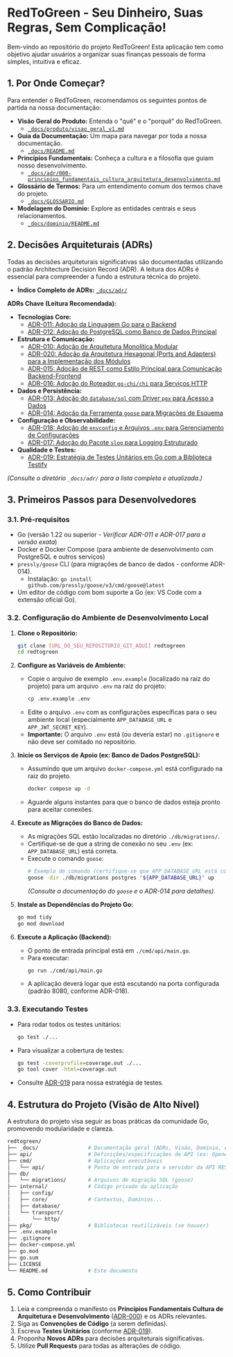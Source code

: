 # RedToGreen - Seu Dinheiro, Suas Regras, Sem Complicação!

Bem-vindo ao repositório do projeto RedToGreen! Esta aplicação tem como objetivo ajudar usuários a organizar suas finanças pessoais de forma simples, intuitiva e eficaz.

## 1. Por Onde Começar?

Para entender o RedToGreen, recomendamos os seguintes pontos de partida na nossa documentação:

* **Visão Geral do Produto:** Entenda o "quê" e o "porquê" do RedToGreen.
    * [`_docs/produto/visao_geral_v1.md`](_docs/produto/visao_geral_v1.md)
* **Guia da Documentação:** Um mapa para navegar por toda a nossa documentação.
    * [`_docs/README.md`](_docs/README.md)
* **Princípios Fundamentais:** Conheça a cultura e a filosofia que guiam nosso desenvolvimento.
    * [`_docs/adr/000-principios_fundamentais_cultura_arquitetura_desenvolvimento.md`](_docs/adr/000-principios_fundamentais_cultura_arquitetura_desenvolvimento.md)
* **Glossário de Termos:** Para um entendimento comum dos termos chave do projeto.
    * [`_docs/GLOSSARIO.md`](_docs/GLOSSARIO.md)
* **Modelagem do Domínio:** Explore as entidades centrais e seus relacionamentos.
    * [`_docs/dominio/README.md`](_docs/dominio/README.md)

## 2. Decisões Arquiteturais (ADRs)

Todas as decisões arquiteturais significativas são documentadas utilizando o padrão Architecture Decision Record (ADR). A leitura dos ADRs é essencial para compreender a fundo a estrutura técnica do projeto.

* **Índice Completo de ADRs:** [`_docs/adr/`](_docs/adr/)

**ADRs Chave (Leitura Recomendada):**

* **Tecnologias Core:**
    * [ADR-011: Adoção da Linguagem Go para o Backend](_docs/adr/011-adocao_linguagem_go_para_backend.md)
    * [ADR-012: Adoção do PostgreSQL como Banco de Dados Principal](_docs/adr/012-adocao_postgresql_como_banco_dados.md)
* **Estrutura e Comunicação:**
    * [ADR-010: Adoção de Arquitetura Monolítica Modular](_docs/adr/010-arquitetura_backend_monolitica_modular.md)
    * [ADR-020: Adoção da Arquitetura Hexagonal (Ports and Adapters) para a Implementação dos Módulos](_docs/adr/020-adocao_arquitetura_hexagonal_nos_modulos.md)
    * [ADR-015: Adoção de REST como Estilo Principal para Comunicação Backend-Frontend](_docs/adr/015-adocao_rest_como_estilo_principal_comunicacao_backend_frontend.md)
    * [ADR-016: Adoção do Roteador `go-chi/chi` para Serviços HTTP](_docs/adr/016-adocao_router_chi_para_servicos_http.md)
* **Dados e Persistência:**
    * [ADR-013: Adoção do `database/sql` com Driver `pgx` para Acesso a Dados](_docs/adr/013-adocao_database_sql_e_pgx_para_acesso_dados.md)
    * [ADR-014: Adoção da Ferramenta `goose` para Migrações de Esquema](_docs/adr/014-adocao_ferramenta_goose_para_migracoes_schema.md)
* **Configuração e Observabilidade:**
    * [ADR-018: Adoção de `envconfig` e Arquivos `.env` para Gerenciamento de Configurações](_docs/adr/018-adocao_envconfig_para_gerenciamento_configuracoes.md)
    * [ADR-017: Adoção do Pacote `slog` para Logging Estruturado](_docs/adr/017-adocao_pacote_slog_para_logging_estruturado.md)
* **Qualidade e Testes:**
    * [ADR-019: Estratégia de Testes Unitários em Go com a Biblioteca Testify](_docs/adr/019-testes_unitarios_go_com_testify.md)

*(Consulte o diretório `_docs/adr/` para a lista completa e atualizada.)*

## 3. Primeiros Passos para Desenvolvedores

### 3.1. Pré-requisitos

* Go (versão 1.22 ou superior - *Verificar ADR-011 e ADR-017 para a versão exata*)
* Docker e Docker Compose (para ambiente de desenvolvimento com PostgreSQL e outros serviços)
* `pressly/goose` CLI (para migrações de banco de dados - conforme ADR-014).
    * Instalação: `go install github.com/pressly/goose/v3/cmd/goose@latest`
* Um editor de código com bom suporte a Go (ex: VS Code com a extensão oficial Go).

### 3.2. Configuração do Ambiente de Desenvolvimento Local

1.  **Clone o Repositório:**
    ```bash
    git clone [URL_DO_SEU_REPOSITORIO_GIT_AQUI] redtogreen
    cd redtogreen
    ```

2.  **Configure as Variáveis de Ambiente:**
    * Copie o arquivo de exemplo `.env.example` (localizado na raiz do projeto) para um arquivo `.env` na raiz do projeto:
        ```bash
        cp .env.example .env
        ```
    * Edite o arquivo `.env` com as configurações específicas para o seu ambiente local (especialmente `APP_DATABASE_URL` e `APP_JWT_SECRET_KEY`).
    * **Importante:** O arquivo `.env` está (ou deveria estar) no `.gitignore` e não deve ser comitado no repositório.

3.  **Inicie os Serviços de Apoio (ex: Banco de Dados PostgreSQL):**
    * Assumindo que um arquivo `docker-compose.yml` está configurado na raiz do projeto.
        ```bash
        docker compose up -d
        ```
    * Aguarde alguns instantes para que o banco de dados esteja pronto para aceitar conexões.

4.  **Execute as Migrações do Banco de Dados:**
    * As migrações SQL estão localizadas no diretório `./db/migrations/`.
    * Certifique-se de que a string de conexão no seu `.env` (ex: `APP_DATABASE_URL`) está correta.
    * Execute o comando `goose`:
        ```bash
        # Exemplo de comando (certifique-se que APP_DATABASE_URL está corretamente definida no seu .env):
        goose -dir ./db/migrations postgres "${APP_DATABASE_URL}" up
        ```
        *(Consulte a documentação do `goose` e o ADR-014 para detalhes).*

5.  **Instale as Dependências do Projeto Go:**
    ```bash
    go mod tidy
    go mod download
    ```

6.  **Execute a Aplicação (Backend):**
    * O ponto de entrada principal está em `./cmd/api/main.go`.
    * Para executar:
        ```bash
        go run ./cmd/api/main.go
        ```
    * A aplicação deverá logar que está escutando na porta configurada (padrão 8080, conforme ADR-018).

### 3.3. Executando Testes

* Para rodar todos os testes unitários:
    ```bash
    go test ./...
    ```
* Para visualizar a cobertura de testes:
    ```bash
    go test -coverprofile=coverage.out ./...
    go tool cover -html=coverage.out
    ```
* Consulte [ADR-019](_docs/adr/019-testes_unitarios_go_com_testify.md) para nossa estratégia de testes.

## 4. Estrutura do Projeto (Visão de Alto Nível)

A estrutura do projeto visa seguir as boas práticas da comunidade Go, promovendo modularidade e clareza.

```bash
redtogreen/
├── _docs/                # Documentação geral (ADRs, Visão, Domínio, etc.)
├── api/                  # Definições/especificações de API (ex: OpenAPI)
├── cmd/                  # Aplicações executáveis
│   └── api/              # Ponto de entrada para o servidor da API REST
├── db/
│   └── migrations/       # Arquivos de migração SQL (goose)
├── internal/             # Código privado da aplicação
│   ├── config/
│   ├── core/             # Contextos, Domínios...
│   ├── database/
│   └── transport/
│       └── http/
├── pkg/                  # Bibliotecas reutilizáveis (se houver)
├── .env.example
├── .gitignore
├── docker-compose.yml
├── go.mod
├── go.sum
├── LICENSE
└── README.md             # Este documento
```

## 5. Como Contribuir

1.  Leia e compreenda o manifesto os **Princípios Fundamentais Cultura de Arquitetura e Desenvolvimento** ([ADR-000](_docs/adr/000-principios_fundamentais_cultura_arquitetura_desenvolvimento.md)) e os ADRs relevantes.
2.  Siga as **Convenções de Código** (a serem definidas).
3.  Escreva **Testes Unitários** (conforme [ADR-019](_docs/adr/019-testes_unitarios_go_com_testify.md)).
4.  Proponha **Novos ADRs** para decisões arquiteturais significativas.
5.  Utilize **Pull Requests** para todas as alterações de código.
